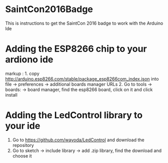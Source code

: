 # SaintCon2016Badge
This is instructions to get the SaintCon 2016 badge to work with the Arduino Ide
# Adding the ESP8266 chip to your ardiono ide
markup : 1. copy http://arduino.esp8266.com/stable/package_esp8266com_index.json into file -> preferences -> additional boards manager URLs
         2. Go to tools -> boards: -> board manager, find the esp8266 board, click on it and click install
# Adding the LedControl library to your ide
1. Go to https://github.com/wayoda/LedControl and download the repository
2. Go to sketch -> include library -> add .zip library, find the download and choose it
